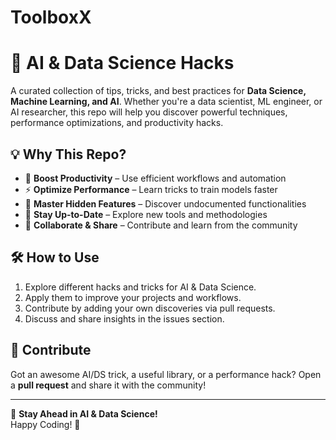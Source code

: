 # ToolboxX

# 🤖 AI & Data Science Hacks  

A curated collection of tips, tricks, and best practices for **Data Science, Machine Learning, and AI**. Whether you're a data scientist, ML engineer, or AI researcher, this repo will help you discover powerful techniques, performance optimizations, and productivity hacks.  

## 💡 Why This Repo?  

- 🚀 **Boost Productivity** – Use efficient workflows and automation  
- ⚡ **Optimize Performance** – Learn tricks to train models faster  
- 🧩 **Master Hidden Features** – Discover undocumented functionalities  
- 📖 **Stay Up-to-Date** – Explore new tools and methodologies  
- 🤝 **Collaborate & Share** – Contribute and learn from the community  

## 🛠 How to Use  

1. Explore different hacks and tricks for AI & Data Science.  
2. Apply them to improve your projects and workflows.  
3. Contribute by adding your own discoveries via pull requests.  
4. Discuss and share insights in the issues section.  

## 🚀 Contribute  

Got an awesome AI/DS trick, a useful library, or a performance hack? Open a **pull request** and share it with the community!  

---

📌 **Stay Ahead in AI & Data Science!**  
Happy Coding! 🚀  
